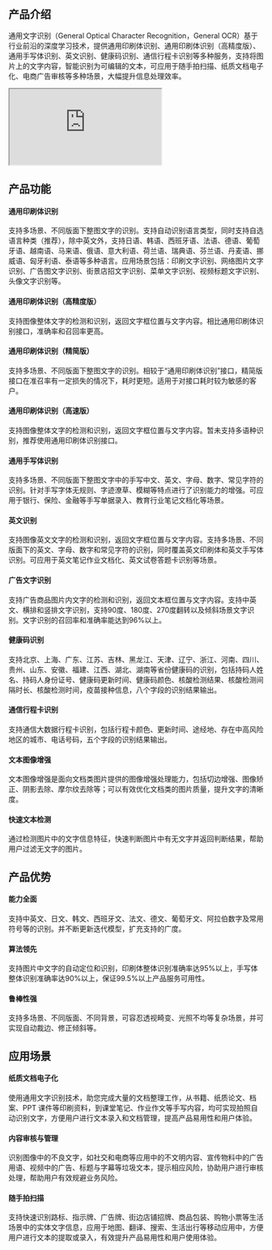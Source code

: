 ## 产品介绍
通用文字识别（General Optical Character Recognition，General OCR）基于行业前沿的深度学习技术，提供通用印刷体识别、通用印刷体识别（高精度版）、通用手写体识别、英文识别、健康码识别、通信行程卡识别等多种服务，支持将图片上的文字内容，智能识别为可编辑的文本，可应用于随手拍扫描、纸质文档电子化、电商广告审核等多种场景，大幅提升信息处理效率。
<div class="doc-video-mod"><iframe src="https://cloud.tencent.com/edu/learning/quick-play/3412-60088?source=gw.doc.media&withPoster=1&notip=1"></iframe></div>


## 产品功能
#### 通用印刷体识别
支持多场景、不同版面下整图文字的识别。支持自动识别语言类型，同时支持自选语言种类（推荐），除中英文外，支持日语、韩语、西班牙语、法语、德语、葡萄牙语、越南语、马来语、俄语、意大利语、荷兰语、瑞典语、芬兰语、丹麦语、挪威语、匈牙利语、泰语等多种语言。应用场景包括：印刷文字识别、网络图片文字识别、广告图文字识别、街景店招文字识别、菜单文字识别、视频标题文字识别、头像文字识别等。

#### 通用印刷体识别（高精度版）
支持图像整体文字的检测和识别，返回文字框位置与文字内容。相比通用印刷体识别接口，准确率和召回率更高。

#### 通用印刷体识别（精简版）
支持多场景、不同版面下整图文字的识别。相较于“通用印刷体识别”接口，精简版接口在准召率有一定损失的情况下，耗时更短。适用于对接口耗时较为敏感的客户。

#### 通用印刷体识别（高速版）
支持图像整体文字的检测和识别，返回文字框位置与文字内容。暂未支持多语种识别，推荐使用通用印刷体识别接口。

#### 通用手写体识别
支持多场景、不同版面下整图文字中的手写中文、英文、字母、数字、常见字符的识别。针对手写字体无规则、字迹潦草、模糊等特点进行了识别能力的增强。可应用于银行、保险、金融等手写单据录入、教育行业笔记文档化等场景。

#### 英文识别
支持图像英文文字的检测和识别，返回文字框位置与文字内容。支持多场景、不同版面下的英文、字母、数字和常见字符的识别，同时覆盖英文印刷体和英文手写体识别。可应用于英文笔记作业文档化、英文试卷答题卡识别等场景。

#### 广告文字识别
支持广告商品图片内文字的检测和识别，返回文本框位置与文字内容。支持中英文、横排和竖排文字识别，支持90度、180度、270度翻转以及倾斜场景文字识别。文字识别的召回率和准确率能达到96%以上。


#### 健康码识别
支持北京、上海、广东、江苏、吉林、黑龙江、天津、辽宁、浙江、河南、四川、贵州、山东、安徽、福建、江西、湖北、湖南等省份健康码的识别，包括持码人姓名、持码人身份证号、健康码更新时间、健康码颜色、核酸检测结果、核酸检测间隔时长、核酸检测时间，疫苗接种信息，八个字段的识别结果输出。

#### 通信行程卡识别
支持通信大数据行程卡识别，包括行程卡颜色、更新时间、途经地、存在中高风险地区的城市、电话号码，五个字段的识别结果输出。

#### 文本图像增强
文本图像增强是面向文档类图片提供的图像增强处理能力，包括切边增强、图像矫正、阴影去除、摩尔纹去除等；可以有效优化文档类的图片质量，提升文字的清晰度。


#### 快速文本检测
通过检测图片中的文字信息特征，快速判断图片中有无文字并返回判断结果，帮助用户过滤无文字的图片。


## 产品优势
#### 能力全面
支持中英文、日文、韩文、西班牙文、法文、德文、葡萄牙文、阿拉伯数字及常用符号等的识别。并不断更新迭代模型，扩充支持的广度。

#### 算法领先
支持图片中文字的自动定位和识别，印刷体整体识别准确率达95%以上，手写体整体识别准确率达90%以上，保证99.5%以上产品服务可用性。


#### 鲁棒性强
支持多场景、不同版面、不同背景，可容忍透视畸变、光照不均等复杂场景，并可实现自动裁边、修正倾斜等。

## 应用场景
#### 纸质文档电子化
使用通用文字识别技术，助您完成大量的文档整理工作，从书籍、纸质论文、档案、PPT 课件等印刷资料，到课堂笔记、作业作文等手写内容，均可实现拍照自动识别文字，方便用户进行文本录入和文档管理，提高产品易用性和用户体验。

#### 内容审核与管理
识别图像中的不良文字，如社交和电商等应用中的不文明内容、宣传物料中的广告用语、视频中的广告、标题与字幕等垃圾文本，提示相应风险，协助用户进行审核处理，帮助用户有效规避业务风险。

#### 随手拍扫描
支持快速识别路标、指示牌、广告牌、街边店铺招牌、商品包装、购物小票等生活场景中的实体文字信息，应用于地图、翻译、搜索、生活出行等移动应用中，方便用户进行文本的提取或录入，有效提升产品易用性和用户使用体验。


